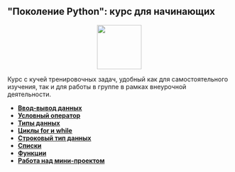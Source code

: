 ## "Поколение Python": курс для начинающих

<div id="header" align="center">
  <img src="https://stepik.org/media/cache/images/courses/58852/cover_7oscYPA/d4495cc6875ee7709114b5eb4c11d524.png" width="100"/>
</div>

Курс с кучей тренировочных задач, удобный как для самостоятельного изучения, так и для работы в группе в рамках внеурочной деятельности.

- [**Ввод-вывод данных**](https://github.com/vypiemzalyubov/python/tree/main/Stepik/Python%20Generation%20Course%20for%20Beginners/1.%20Data%20input-output)
- [**Условный оператор**](https://github.com/vypiemzalyubov/python/tree/main/Stepik/Python%20Generation%20Course%20for%20Beginners/2.%20Conditional%20operator)
- [**Типы данных**](https://github.com/vypiemzalyubov/python/tree/main/Stepik/Python%20Generation%20Course%20for%20Beginners/3.%20Data%20types)
- [**Циклы for и while**](https://github.com/vypiemzalyubov/python/tree/main/Stepik/Python%20Generation%20Course%20for%20Beginners/4.%20For%20and%20while%20loops)
- [**Строковый тип данных**](https://github.com/vypiemzalyubov/python/tree/main/Stepik/Python%20Generation%20Course%20for%20Beginners/5.%20String%20data%20type)
- [**Списки**](https://github.com/vypiemzalyubov/python/tree/main/Stepik/Python%20Generation%20Course%20for%20Beginners/6.%20Lists)
- [**Функции**](https://github.com/vypiemzalyubov/python/tree/main/Stepik/Python%20Generation%20Course%20for%20Beginners/7.%20Functions)
- [**Работа над мини-проектом**](https://github.com/vypiemzalyubov/python/tree/main/Stepik/Python%20Generation%20Course%20for%20Beginners/8.%20Working%20on%20a%20mini-project)
